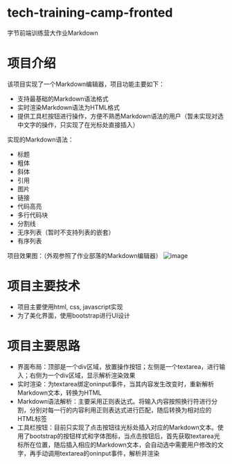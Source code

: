 # tech-training-camp-fronted
字节前端训练营大作业Markdown

# 项目介绍

该项目实现了一个Markdown编辑器，项目功能主要如下：
- 支持最基础的Markdown语法格式
- 实时渲染Markdown语法为HTML格式
- 提供工具栏按钮进行操作，方便不熟悉Markdown语法的用户（暂未实现对选中文字的操作，只实现了在光标处直接插入）

实现的Markdown语法：
- 标题
- 粗体
- 斜体
- 引用
- 图片
- 链接
- 代码高亮
- 多行代码块
- 分割线
- 无序列表（暂时不支持列表的嵌套）
- 有序列表

项目效果图：（外观参照了作业部落的Markdown编辑器）
![image](https://user-images.githubusercontent.com/74523362/111494177-38e11600-8779-11eb-9114-c183fed4893c.png)

# 项目主要技术
- 项目主要使用html, css, javascript实现
- 为了美化界面，使用bootstrap进行UI设计

# 项目主要思路
- 界面布局：顶部是一个div区域，放置操作按钮；左侧是一个textarea，进行输入；右侧为一个div区域，显示解析渲染效果
- 实时渲染：为textarea绑定oninput事件，当其内容发生改变时，重新解析Markdown文本，转换为HTML
- Markdown语法解析：主要采用正则表达式。将输入内容按照换行符进行分割，分别对每一行的内容利用正则表达式进行匹配，随后转换为相对应的HTML标签
- 工具栏按钮：目前只实现了点击按钮往光标处插入对应的Markdown文本。使用了bootstrap的按钮样式和字体图标，当点击按钮后，首先获取textarea光标所在位置，随后插入相应的Markdown文本，会自动选中需要用户修改的文字，再手动调用textarea的oninput事件，解析并渲染

